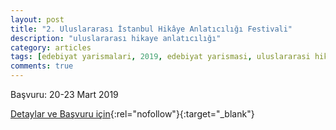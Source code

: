 ```yaml
---
layout: post
title: "2. Uluslararası İstanbul Hikâye Anlatıcılığı Festivali"
description: "uluslararası hikaye anlatıcılığı"
category: articles
tags: [edebiyat yarismalari, 2019, edebiyat yarismasi, uluslararasi hikaye anlaticiligi]
comments: true
---
```


Başvuru: 20-23 Mart 2019

[Detaylar ve Başvuru için](https://kayiprihtim.com/haberler/etkinlik/2-uluslararasi-i%CC%87stanbul-hikaye-anlaticiligi-festivali-basliyor/?utm_source=edebiyatyarismalari.com&utm_medium=affiliate){:rel="nofollow"}{:target="_blank"}
